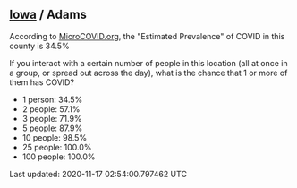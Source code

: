 
## [Iowa](/united-states/iowa) / Adams

According to [MicroCOVID.org](http://microcovid.org),
the "Estimated Prevalence" of COVID in this county is 34.5%

If you interact with a certain number of people in this location
(all at once in a group, or spread out across the day), what is the chance that
1 or more of them has COVID?

- 1 person: 34.5%
- 2 people: 57.1%
- 3 people: 71.9%
- 5 people: 87.9%
- 10 people: 98.5%
- 25 people: 100.0%
- 100 people: 100.0%

Last updated: 2020-11-17 02:54:00.797462 UTC
